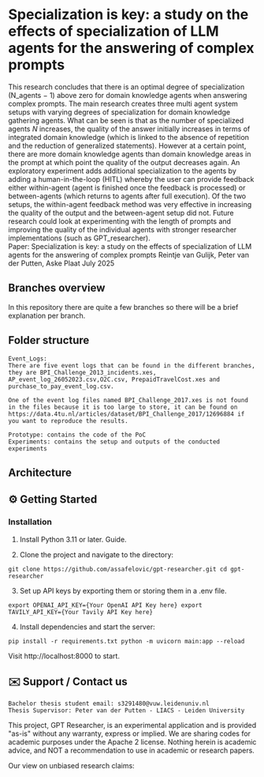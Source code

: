 # Specialization is key: a study on the effects of specialization of LLM agents for the answering of complex prompts

This research concludes that there is an optimal degree of specialization (N_agents − 1) above zero for domain knowledge agents when answering complex prompts. The main research creates three multi agent system setups with varying degrees of specialization for domain knowledge gathering agents. What can be seen is that as the number of specialized agents $N$ increases, the quality of the answer initially increases in terms of integrated domain knowledge (which is linked to the absence of repetition and the reduction of generalized statements). However at a certain point, there are more domain knowledge agents than domain knowledge areas in the prompt at which point the quality of the output decreases again. An exploratory experiment adds additional specialization to the agents by adding a human-in-the-loop (HITL) whereby the user can provide feedback either within-agent (agent is finished once the feedback is processed) or between-agents (which returns to agents after full execution). Of the two setups, the within-agent feedback method was very effective in increasing the quality of the output and the between-agent setup did not. Future research could look at experimenting with the length of prompts and improving the quality of the individual agents with stronger researcher implementations (such as GPT_researcher).  
    Paper:  Specialization is key: a study on the effects of specialization of LLM agents for the answering of complex prompts
            Reintje van Gulijk, Peter van der Putten, Aske Plaat
            July 2025

## Branches overview
In this repository there are quite a few branches so there will be a brief explanation per branch.

## Folder structure

    Event_Logs:
    There are five event logs that can be found in the different branches, they are BPI_Challenge_2013_incidents.xes, AP_event_log_26052023.csv,O2C.csv, PrepaidTravelCost.xes and purchase_to_pay_event_log.csv.

    One of the event log files named BPI_Challenge_2017.xes is not found in the files because it is too large to store, it can be found on https://data.4tu.nl/articles/dataset/BPI_Challenge_2017/12696884 if you want to reproduce the results.

    Prototype: contains the code of the PoC
    Experiments: contains the setup and outputs of the conducted experiments

## Architecture
## ⚙️ Getting Started
### Installation

1. Install Python 3.11 or later. Guide.

2. Clone the project and navigate to the directory:

`git clone https://github.com/assafelovic/gpt-researcher.git
cd gpt-researcher`

3. Set up API keys by exporting them or storing them in a .env file.

`export OPENAI_API_KEY={Your OpenAI API Key here}
export TAVILY_API_KEY={Your Tavily API Key here}`

4. Install dependencies and start the server:

`pip install -r requirements.txt
python -m uvicorn main:app --reload`

Visit http://localhost:8000 to start.

## ✉️ Support / Contact us

    Bachelor thesis student email: s3291480@vuw.leidenuniv.nl
    Thesis Supervisor: Peter van der Putten - LIACS - Leiden University

This project, GPT Researcher, is an experimental application and is provided "as-is" without any warranty, express or implied. We are sharing codes for academic purposes under the Apache 2 license. Nothing herein is academic advice, and NOT a recommendation to use in academic or research papers.

Our view on unbiased research claims:

    
